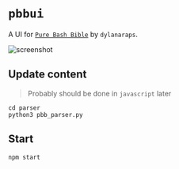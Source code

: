 # `pbbui`

A UI for [`Pure Bash Bible`](https://github.com/dylanaraps/pure-bash-bible) by `dylanaraps`.

![screenshot](https://i.imgur.com/fCwzcDY.png)


## Update content

> Probably should be done in `javascript` later

```
cd parser
python3 pbb_parser.py
```

## Start

```
npm start
```

